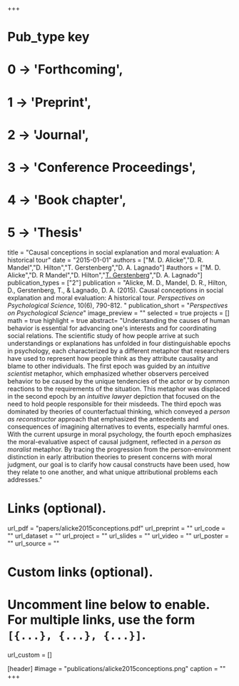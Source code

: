 +++
# Pub_type key
# 0 -> 'Forthcoming',
# 1 -> 'Preprint',
# 2 -> 'Journal',
# 3 -> 'Conference Proceedings',
# 4 -> 'Book chapter',
# 5 -> 'Thesis'

title = "Causal conceptions in social explanation and moral evaluation: A historical tour"
date = "2015-01-01"
authors = ["M. D. Alicke","D. R. Mandel","D. Hilton","T. Gerstenberg","D. A. Lagnado"]
#authors = ["M. D. Alicke","D. R Mandel","D. Hilton","[T. Gerstenberg](https://tobiasgerstenberg.github.io/)","D. A. Lagnado"]
publication_types = ["2"]
publication = "Alicke, M. D., Mandel, D. R., Hilton, D., Gerstenberg, T., & Lagnado, D. A. (2015). Causal conceptions in social explanation and moral evaluation: A historical tour. _Perspectives on Psychological Science_, 10(6), 790-812. "
publication_short = "_Perspectives on Psychological Science_"
image_preview = ""
selected = true
projects = []
math = true
highlight = true
abstract= "Understanding the causes of human behavior is essential for advancing one's interests and for coordinating social relations. The scientific study of how people arrive at such understandings or explanations has unfolded in four distinguishable epochs in psychology, each characterized by a different metaphor that researchers have used to represent how people think as they attribute causality and blame to other individuals. The first epoch was guided by an _intuitive scientist_ metaphor, which emphasized whether observers perceived behavior to be caused by the unique tendencies of the actor or by common reactions to the requirements of the situation. This metaphor was displaced in the second epoch by an _intuitive lawyer_ depiction that focused on the need to hold people responsible for their misdeeds. The third epoch was dominated by theories of counterfactual thinking, which conveyed a _person as reconstructor_ approach that emphasized the antecedents and consequences of imagining alternatives to events, especially harmful ones. With the current upsurge in moral psychology, the fourth epoch emphasizes the moral-evaluative aspect of causal judgment, reflected in a _person as moralist_ metaphor. By tracing the progression from the person-environment distinction in early attribution theories to present concerns with moral judgment, our goal is to clarify how causal constructs have been used, how they relate to one another, and what unique attributional problems each addresses."

# Links (optional).
url_pdf = "papers/alicke2015conceptions.pdf"
url_preprint = ""
url_code = ""
url_dataset = ""
url_project = ""
url_slides = ""
url_video = ""
url_poster = ""
url_source = ""

# Custom links (optional).
#   Uncomment line below to enable. For multiple links, use the form `[{...}, {...}, {...}]`.
url_custom = []

[header]
#image = "publications/alicke2015conceptions.png"
caption = ""
+++


